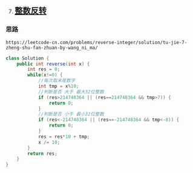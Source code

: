7. ## [整数反转](https://leetcode-cn.com/problems/reverse-integer/)

### 思路

`https://leetcode-cn.com/problems/reverse-integer/solution/tu-jie-7-zheng-shu-fan-zhuan-by-wang_ni_ma/`

~~~java
class Solution {
    public int reverse(int x) {
        int res = 0;
        while(x!=0) {
            //每次取末尾数字
            int tmp = x%10;
            //判断是否 大于 最大32位整数
            if (res>214748364 || (res==214748364 && tmp>7)) {
                return 0;
            }
            //判断是否 小于 最小32位整数
            if (res<-214748364 || (res==-214748364 && tmp<-8)) {
                return 0;
            }
            res = res*10 + tmp;
            x /= 10;
        }
        return res;
    }
}			

~~~

